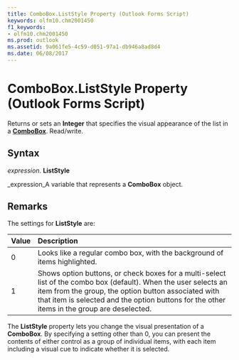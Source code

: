 ```yaml
---
title: ComboBox.ListStyle Property (Outlook Forms Script)
keywords: olfm10.chm2001450
f1_keywords:
- olfm10.chm2001450
ms.prod: outlook
ms.assetid: 9a061fe5-4c59-d051-97a1-db946a8ad8d4
ms.date: 06/08/2017
---
```



# ComboBox.ListStyle Property (Outlook Forms Script)

Returns or sets an  **Integer** that specifies the visual appearance of the list in a **[ComboBox](combobox-object-outlook-forms-script.md)**. Read/write.


## Syntax

 _expression_. **ListStyle**

 _expression_A variable that represents a  **ComboBox** object.


## Remarks

The settings for  **ListStyle** are:



|**Value**|**Description**|
|:-----|:-----|
|0|Looks like a regular combo box, with the background of items highlighted.|
|1|Shows option buttons, or check boxes for a multi-select list of the combo box (default). When the user selects an item from the group, the option button associated with that item is selected and the option buttons for the other items in the group are deselected.|
The  **ListStyle** property lets you change the visual presentation of a **ComboBox**. By specifying a setting other than 0, you can present the contents of either control as a group of individual items, with each item including a visual cue to indicate whether it is selected.



